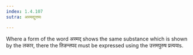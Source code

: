 ```yaml
---
index: 1.4.107
sutra: अस्मद्युत्तमः

---
```

Where a form of the word अस्मद् shows the same substance which is shown by the लकार, there the तिङन्तपद must be expressed using the उत्तमपुरुष प्रत्ययाs.